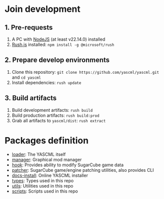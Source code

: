 # Join development

## 1. Pre-requests

1. A PC with [NodeJS](https://nodejs.org/) (at least v22.14.0) installed
2. [Rush.js](https://rushjs.io/) installed: `npm install -g @microsoft/rush`

## 2. Prepare develop environments

1. Clone this repository: `git clone https://github.com/yascml/yascml.git` and `cd yascml`
2. Install dependencies: `rush update`

## 3. Build artifacts

1. Build development artifacts: `rush build`
2. Build production artifacts: `rush build:prod`
3. Grab all artifacts to `yascml/dist`: `rush extract`

# Packages definition

* [loader](packages/loader): The YASCML itself
* [manager](packages/manager): Graphical mod manager
* [hook](packages/hook): Provides ability to modify SugarCube game data
* [patcher](packages/patcher): SugarCube game/engine patching utilities, also provides CLI
* [docs-install](packages/docs-install): Online YASCML installer
* [types](packages/types): Types used in this repo
* [utils](packages/utils): Utilities used in this repo
* [scripts](packages/scripts): Scripts used in this repo
